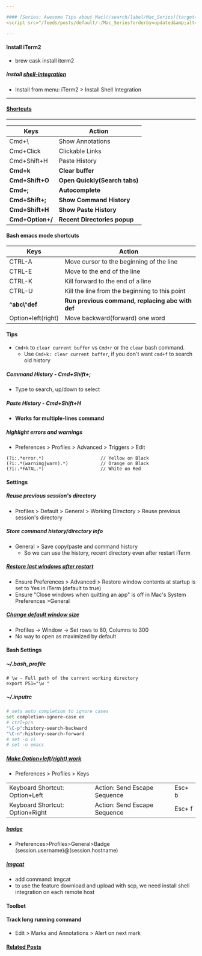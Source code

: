 ```yaml
---

#### [Series: Awesome Tips about Mac](/search/label/Mac_Series){target="blank"}
<script src="/feeds/posts/default/-/Mac_Series?orderby=updated&amp;alt=json-in-script&amp;callback=series&amp;max-results=20"></script>

---
```


<!-- SD:
Tips and Tricks about how to use latest iTerm effectively: shortcuts, common settings, etc.
 -->

#### Install iTerm2
- brew cask install iterm2

##### install [shell-integration](https://www.iterm2.com/documentation-shell-integration.html)
- Install from menu:  iTerm2 > Install Shell Integration

---

#### [Shortcuts](/2018/05/keyboard-shortcuts-for-developers.html#iterm)

---

| Keys               | Action                          |
| ------------------ | ------------------------------- |
| Cmd+\\             | Show Annotations                |
| Cmd+Click          | Clickable Links                 |
| Cmd+Shift+H        | Paste History                   |
| **Cmd+k**          | **Clear buffer**                |
| **Cmd+Shift+O**    | **Open Quickly(Search tabs)**   |
| **Cmd+;**          | **Autocomplete**                |
| **Cmd+Shift+;**    | **Show Command History**        |
| **Cmd+Shift+H**    | **Show Paste History**          |
| **Cmd+Option+/**   | **Recent Directories popup**    |

#### Bash emacs mode shortcuts

| Keys               | Action                          |
|--------------------|--------------------------------------------------|
| CTRL-A             | Move cursor to the beginning of the line         |
| CTRL-E             | Move to the end of the line                      |
| CTRL-K             | Kill forward to the end of a line                |
| CTRL-U             | Kill the line from the beginning to this point   |
| **\^abc\­^­def**     | **Run previous command, replacing abc with def** |
| Option+left(right) | Move backward(forward) one word                  |

#### Tips
- `Cmd+k` to `clear current buffer` vs `Cmd+r` or the `clear` bash command.
  - Use `Cmd+k: clear current buffer`, if you don't want `cmd+f` to search old history

##### Command History - Cmd+Shift+;
- Type to search, up/down to select

##### Paste History  - Cmd+Shift+H
- **Works for multiple-lines command**

##### highlight errors and warnings
- Preferences > Profiles > Advanced > Triggers > Edit
```text
(?i:.*error.*)                     // Yellow on Black
(?i:.*(warning|warn).*)            // Orange on Black
(?i:.*FATAL.*)                     // White on Red
```

#### Settings
##### Reuse previous session's directory
- Profiles > Default > General > Working Directory > Reuse previous session's directory

##### Store command history/directory info
- General > Save copy/paste and command history
    - So we can use the history, recent directory even after restart iTerm

##### [Restore last windows after restart](https://gitlab.com/gnachman/iterm2/issues/3717#note_1733467)
- Ensure Preferences > Advanced > Restore window contents at startup is set to Yes in iTerm (default to true)
- Ensure "Close windows when quitting an app" is off in Mac's System Preferences >General

##### [Change default window size](https://superuser.com/questions/333591/windows-open-maximized-by-default)
- Profiles -> Window -> Set rows to 80, Columns to 300
- No way to open as maximized by default

#### Bash Settings
##### ~/.bash_profile
```
# \w - Full path of the current working directory
export PS1="\w "
```
##### ~/.inputrc
```bash
# sets auto completion to ignore cases
set completion-ignore-case on
# ctrl+p/n
"\C-p":history-search-backward
"\C-n":history-search-forward
# set -o vi
# set -o emacs
```

##### [Make Option+left(right) work](https://elweb.co/making-iterm-2-work-with-normal-mac-osx-keyboard-shortcuts/)
- Preferences > Profiles > Keys

||||
|-|-|-|
Keyboard Shortcut: Option+Left | Action: Send Escape Sequence | Esc+ b
Keyboard Shortcut: Option+Right| Action: Send Escape Sequence|Esc+ f

##### [badge](https://www.iterm2.com/documentation-badges.html)
- Preferences>Profiles>General>Badge
\(session.username)@\(session.hostname)

##### [imgcat](https://www.iterm2.com/documentation-images.html)
- add command: imgcat
- to use the feature download and upload with scp, we need install shell integration on each remote host

#### Toolbet
#### Track long running command
- Edit > Marks and Annotations > Alert on next mark

#### [Related Posts](/search/label/Mac)<a name="related"></a>
<script src="/feeds/posts/default/-/Mac_Series?orderby=updated&amp;alt=json-in-script&amp;callback=weightedRandomRelatedPosts&amp;max-results=20"></script>
<script src="/feeds/posts/default/-/Mac?orderby=updated&amp;alt=json-in-script&amp;callback=weightedRandomRelatedPosts&amp;max-results=20"></script>
<script src="/feeds/posts/default/-/Dev Tips?orderby=updated&amp;alt=json-in-script&amp;callback=weightedRandomRelatedPosts&amp;max-results=20"></script>
